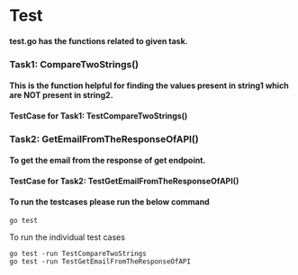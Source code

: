# Test

#### test.go has the functions related to given task.

### Task1: CompareTwoStrings()
#### This is the function helpful for finding the values present in string1 which are NOT present in string2.
#### TestCase for Task1: TestCompareTwoStrings()

### Task2: GetEmailFromTheResponseOfAPI()
#### To get the email from the response of get endpoint.
#### TestCase for Task2: TestGetEmailFromTheResponseOfAPI()



#### To run the testcases please run the below command
```
go test
```

To run the individual test cases 

```
go test -run TestCompareTwoStrings
go test -run TestGetEmailFromTheResponseOfAPI
```
